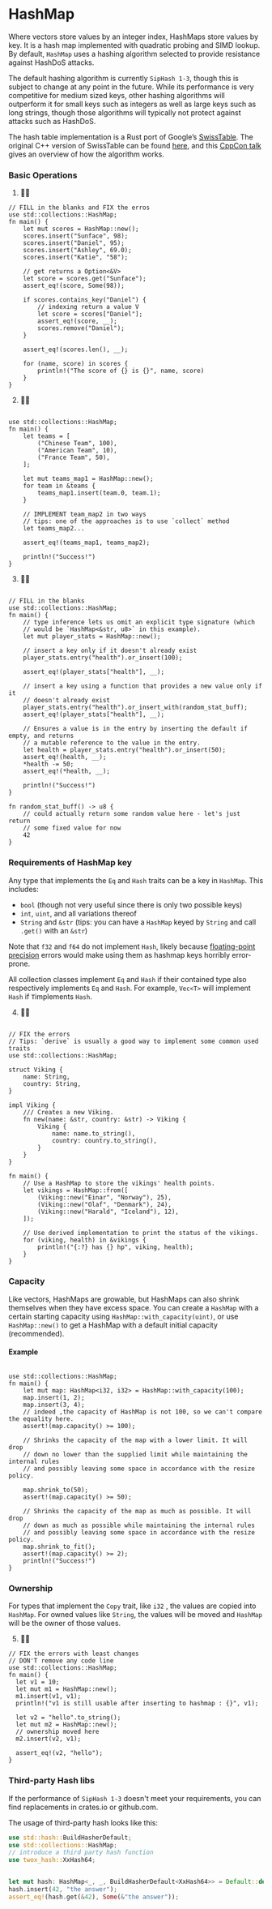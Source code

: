 # HashMap
Where vectors store values by an integer index, HashMaps store values by key. It is a hash map implemented with quadratic probing and SIMD lookup. By default, `HashMap` uses a hashing algorithm selected to provide resistance against HashDoS attacks.

The default hashing algorithm is currently `SipHash 1-3`, though this is subject to change at any point in the future. While its performance is very competitive for medium sized keys, other hashing algorithms will outperform it for small keys such as integers as well as large keys such as long strings, though those algorithms will typically not protect against attacks such as HashDoS.

The hash table implementation is a Rust port of Google’s [SwissTable](https://abseil.io/blog/20180927-swisstables). The original C++ version of SwissTable can be found [here](https://github.com/abseil/abseil-cpp/blob/master/absl/container/internal/raw_hash_set.h), and this [CppCon talk](https://www.youtube.com/watch?v=ncHmEUmJZf4) gives an overview of how the algorithm works.


### Basic Operations
1. 🌟🌟

```rust,editbale
// FILL in the blanks and FIX the erros
use std::collections::HashMap;
fn main() {
    let mut scores = HashMap::new();
    scores.insert("Sunface", 98);
    scores.insert("Daniel", 95);
    scores.insert("Ashley", 69.0);
    scores.insert("Katie", "58");

    // get returns a Option<&V>
    let score = scores.get("Sunface");
    assert_eq!(score, Some(98));

    if scores.contains_key("Daniel") {
        // indexing return a value V
        let score = scores["Daniel"];
        assert_eq!(score, __);
        scores.remove("Daniel");
    }

    assert_eq!(scores.len(), __);

    for (name, score) in scores {
        println!("The score of {} is {}", name, score)
    }
}
```

2. 🌟🌟
```rust,editable

use std::collections::HashMap;
fn main() {
    let teams = [
        ("Chinese Team", 100),
        ("American Team", 10),
        ("France Team", 50),
    ];

    let mut teams_map1 = HashMap::new();
    for team in &teams {
        teams_map1.insert(team.0, team.1);
    }

    // IMPLEMENT team_map2 in two ways
    // tips: one of the approaches is to use `collect` method
    let teams_map2...

    assert_eq!(teams_map1, teams_map2);

    println!("Success!")
}
```

3. 🌟🌟
```rust,editable

// FILL in the blanks
use std::collections::HashMap;
fn main() {
    // type inference lets us omit an explicit type signature (which
    // would be `HashMap<&str, u8>` in this example).
    let mut player_stats = HashMap::new();

    // insert a key only if it doesn't already exist
    player_stats.entry("health").or_insert(100);

    assert_eq!(player_stats["health"], __);

    // insert a key using a function that provides a new value only if it
    // doesn't already exist
    player_stats.entry("health").or_insert_with(random_stat_buff);
    assert_eq!(player_stats["health"], __);

    // Ensures a value is in the entry by inserting the default if empty, and returns
    // a mutable reference to the value in the entry.
    let health = player_stats.entry("health").or_insert(50);
    assert_eq!(health, __);
    *health -= 50;
    assert_eq!(*health, __);

    println!("Success!")
}

fn random_stat_buff() -> u8 {
    // could actually return some random value here - let's just return
    // some fixed value for now
    42
}
```

### Requirements of HashMap key
Any type that implements the `Eq` and `Hash` traits can be a key in `HashMap`. This includes:

- `bool` (though not very useful since there is only two possible keys)
- `int`, `uint`, and all variations thereof
- `String` and `&str` (tips: you can have a `HashMap` keyed by `String` and call `.get()` with an `&str`)
  
Note that `f32` and `f64` do not implement `Hash`, likely because [floating-point precision](https://en.wikipedia.org/wiki/Floating-point_arithmetic#Accuracy_problems) errors would make using them as hashmap keys horribly error-prone.

All collection classes implement `Eq` and `Hash` if their contained type also respectively implements `Eq` and `Hash`. For example, `Vec<T>` will implement `Hash` if `T`implements `Hash`.

4. 🌟🌟
```rust,editable

// FIX the errors
// Tips: `derive` is usually a good way to implement some common used traits
use std::collections::HashMap;

struct Viking {
    name: String,
    country: String,
}

impl Viking {
    /// Creates a new Viking.
    fn new(name: &str, country: &str) -> Viking {
        Viking {
            name: name.to_string(),
            country: country.to_string(),
        }
    }
}

fn main() {
    // Use a HashMap to store the vikings' health points.
    let vikings = HashMap::from([
        (Viking::new("Einar", "Norway"), 25),
        (Viking::new("Olaf", "Denmark"), 24),
        (Viking::new("Harald", "Iceland"), 12),
    ]);

    // Use derived implementation to print the status of the vikings.
    for (viking, health) in &vikings {
        println!("{:?} has {} hp", viking, health);
    }
}
```

### Capacity
Like vectors, HashMaps are growable, but HashMaps can also shrink themselves when they have excess space. You can create a `HashMap` with a certain starting capacity using `HashMap::with_capacity(uint)`, or use `HashMap::new()` to get a HashMap with a default initial capacity (recommended).

#### Example
```rust,editable

use std::collections::HashMap;
fn main() {
    let mut map: HashMap<i32, i32> = HashMap::with_capacity(100);
    map.insert(1, 2);
    map.insert(3, 4);
    // indeed ,the capacity of HashMap is not 100, so we can't compare the equality here.
    assert!(map.capacity() >= 100);

    // Shrinks the capacity of the map with a lower limit. It will drop
    // down no lower than the supplied limit while maintaining the internal rules
    // and possibly leaving some space in accordance with the resize policy.

    map.shrink_to(50);
    assert!(map.capacity() >= 50);

    // Shrinks the capacity of the map as much as possible. It will drop
    // down as much as possible while maintaining the internal rules
    // and possibly leaving some space in accordance with the resize policy.
    map.shrink_to_fit();
    assert!(map.capacity() >= 2);
    println!("Success!")
}
```

### Ownership
For types that implement the `Copy` trait, like `i32` , the values are copied into `HashMap`. For owned values like `String`, the values will be moved and `HashMap` will be the owner of those values.

5. 🌟🌟
```rust,editable
// FIX the errors with least changes
// DON'T remove any code line
use std::collections::HashMap;
fn main() {
  let v1 = 10;
  let mut m1 = HashMap::new();
  m1.insert(v1, v1);
  println!("v1 is still usable after inserting to hashmap : {}", v1);

  let v2 = "hello".to_string();
  let mut m2 = HashMap::new();
  // ownership moved here
  m2.insert(v2, v1);
    
  assert_eq!(v2, "hello");
}
```

### Third-party Hash libs
If the performance of `SipHash 1-3` doesn't meet your requirements, you can find replacements in crates.io or github.com.

The usage of third-party hash looks like this:
```rust
use std::hash::BuildHasherDefault;
use std::collections::HashMap;
// introduce a third party hash function
use twox_hash::XxHash64;


let mut hash: HashMap<_, _, BuildHasherDefault<XxHash64>> = Default::default();
hash.insert(42, "the answer");
assert_eq!(hash.get(&42), Some(&"the answer"));
```

